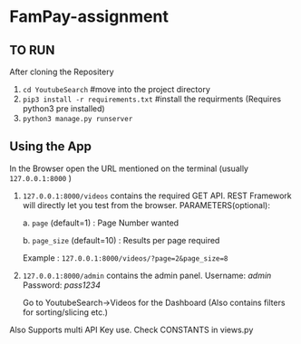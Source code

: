 # FamPay-assignment

## TO RUN
  After cloning the Repositery
1. `cd YoutubeSearch` #move into the project directory
2. `pip3 install -r requirements.txt` #install the requirments (Requires python3 pre installed)
3. `python3 manage.py runserver`

## Using the App
In the Browser open the URL mentioned on the terminal (usually `127.0.0.1:8000` )
1. `127.0.0.1:8000/videos` contains the required GET API. REST Framework will directly let you test from the browser.
PARAMETERS(optional):

   a. `page` (default=1) : Page Number wanted

   b. `page_size` (default=10) : Results per page required
   
   Example : `127.0.0.1:8000/videos/?page=2&page_size=8`

2. `127.0.0.1:8000/admin` contains the admin panel. Username: *admin* Password: *pass1234*

   Go to YoutubeSearch->Videos for the Dashboard (Also contains filters for sorting/slicing etc.)

Also Supports multi API Key use. Check CONSTANTS in views.py



  
